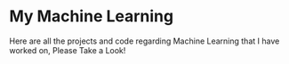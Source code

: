 # My Machine Learning
Here are all the projects and code regarding Machine Learning that I have worked on, Please Take a Look!

